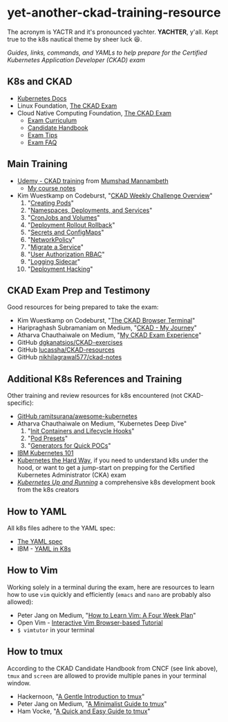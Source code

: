 # yet-another-ckad-training-resource
The acronym is YACTR and it's pronounced yachter. **YACHTER**, y'all. Kept true to  the k8s nautical theme by sheer luck :satisfied:.

*Guides, links, commands, and YAMLs to help prepare for the Certified Kubernetes Application Developer (CKAD) exam*

## K8s and CKAD 

* [Kubernetes Docs](https://kubernetes.io/docs/home/)
* Linux Foundation, [The CKAD Exam](https://training.linuxfoundation.org/certification/certified-kubernetes-application-developer-ckad/)
* Cloud Native Computing Foundation, [The CKAD Exam](https://www.cncf.io/certification/ckad/)
  * [Exam Curriculum](https://github.com/cncf/curriculum/blob/master/CKAD_Curriculum_V1.14.1.pdf)
  * [Candidate Handbook](https://training.linuxfoundation.org/go/cka-ckad-candidate-handbook)
  * [Exam Tips](http://training.linuxfoundation.org/go//Important-Tips-CKA-CKAD)
  * [Exam FAQ](http://training.linuxfoundation.org/go/cka-ckad-faq)

## Main Training 

* [Udemy - CKAD training](https://www.udemy.com/certified-kubernetes-application-developer) from [Mumshad Mannambeth](https://twitter.com/mmumshad)
  * [My course notes](./Udemy-CKAD-Practice.md)
* Kim Wuestkamp on Codeburst, "[CKAD Weekly Challenge Overview](https://codeburst.io/kubernetes-ckad-weekly-challenges-overview-and-tips-7282b36a2681)"
  1. "[Creating Pods](https://medium.com/faun/kubernetes-ckad-weekly-challenge-1-creating-pods-a9510aab8978)"
  2. "[Namespaces, Deployments, and Services](https://medium.com/faun/kubernetes-ckad-weekly-challenge-2-namespaces-deployments-and-services-de1ede24679a)"
  3. "[CronJobs and Volumes](https://medium.com/faun/kubernetes-ckad-weekly-challenge-3-cronjobs-dbd400526673)"
  4. "[Deployment Rollout Rollback](https://medium.com/faun/kubernetes-ckad-weekly-challenge-4-deployment-rollout-rollback-aa251579ebaf)"
  5. "[Secrets and ConfigMaps](https://medium.com/faun/kubernetes-ckad-weekly-challenge-5-secrets-und-configmaps-550afde679fe)"
  6. "[NetworkPolicy](https://medium.com/faun/kubernetes-ckad-weekly-challenge-6-networkpolicy-6cc1d390f289)"
  7. "[Migrate a Service](https://codeburst.io/kubernetes-ckad-weekly-challenge-7-migrate-a-service-68c7af41c8df)"
  8. "[User Authorization RBAC](https://codeburst.io/kubernetes-ckad-weekly-challenge-8-user-authorization-rbac-31b6d01a8143)"
  9. "[Logging Sidecar](https://codeburst.io/kubernetes-ckad-weekly-challenge-9-logging-sidecar-67b2be91aa93)"
  10. "[Deployment Hacking](https://codeburst.io/kubernetes-ckad-weekly-challenge-10-deployment-hacking-fce74f41cad5)"

## CKAD Exam Prep and Testimony

Good resources for being prepared to take the exam:
* Kim Wuestkamp on Codeburst, "[The CKAD Browser Terminal](https://codeburst.io/the-ckad-browser-terminal-10fab2e8122e)"
* Haripraghash Subramaniam on Medium, "[CKAD - My Journey](https://medium.com/@harioverhere/ckad-certified-kubernetes-application-developer-my-journey-3afb0901014)"
* Atharva Chauthaiwale on Medium, "[My CKAD Exam Experience](https://medium.com/@atharvac.cloud/my-ckad-exam-experience-5e10c3640273)"
* GitHub [dgkanatsios/CKAD-exercises](https://github.com/dgkanatsios/CKAD-exercises)
* GitHub [lucassha/CKAD-resources](https://github.com/lucassha/CKAD-resources)
* GitHub [nikhilagrawal577/ckad-notes](https://github.com/nikhilagrawal577/ckad-notes)

## Additional K8s References and Training

Other training and review resources for k8s encountered (not CKAD-specific):
* [GitHub ramitsurana/awesome-kubernetes](https://github.com/ramitsurana/awesome-kubernetes)
* Atharva Chauthaiwale on Medium, "Kubernetes Deep Dive"
  1. "[Init Containers and Lifecycle Hooks](https://medium.com/@atharvac.cloud/kubernetes-deep-dive-part-1-init-containers-and-lifecycle-hooks-8da160b5cd4e)"
  2. "[Pod Presets](https://medium.com/@atharvac.cloud/kubernetes-deep-dive-part-2-pod-preset-635769296529)"
  3. "[Generators for Quick POCs](https://medium.com/@atharvac.cloud/kubernetes-deep-dive-part-3-generators-for-quick-poc-6cac698f08eb)"
* [IBM Kubernetes 101](https://github.com/IBM/kube101)
* [Kubernetes the Hard Way](https://github.com/kelseyhightower/kubernetes-the-hard-way), if you need to understand k8s under the hood, or want to get a jump-start on prepping for the Certified Kubernetes Administrator (CKA) exam
* *[Kubernetes Up and Running](http://shop.oreilly.com/product/0636920043874.do)* a comprehensive k8s development book from the k8s creators

## How to YAML

All k8s files adhere to the YAML spec:
* [The YAML spec](https://yaml.org/spec/1.2/spec.html)
* IBM - [YAML in K8s](https://developer.ibm.com/tutorials/yaml-basics-and-usage-in-kubernetes/)

## How to Vim

Working solely in a terminal during the exam, here are resources to learn how to use `vim` quickly and efficiently (`emacs` and `nano` are probably also allowed):
* Peter Jang on Medium, "[How to Learn Vim: A Four Week Plan](https://medium.com/actualize-network/how-to-learn-vim-a-four-week-plan-cd8b376a9b85)"
* Open Vim - [Interactive Vim Browser-based Tutorial](https://www.openvim.com/)
* `$ vimtutor` in your terminal

## How to tmux

According to the CKAD Candidate Handbook from CNCF (see link above), `tmux` and `screen` are allowed to provide multiple panes in your terminal window.
* Hackernoon, "[A Gentle Introduction to tmux](https://hackernoon.com/a-gentle-introduction-to-tmux-8d784c404340)"
* Peter Jang on Medium, "[A Minimalist Guide to tmux](https://medium.com/actualize-network/a-minimalist-guide-to-tmux-13675fb160fa)"
* Ham Vocke, "[A Quick and Easy Guide to tmux](https://www.hamvocke.com/blog/a-quick-and-easy-guide-to-tmux/)"